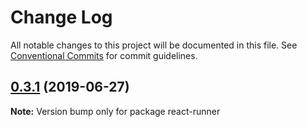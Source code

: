 # Change Log

All notable changes to this project will be documented in this file.
See [Conventional Commits](https://conventionalcommits.org) for commit guidelines.

## [0.3.1](https://github.com/nihgwu/react-runner/compare/react-runner@0.3.0...react-runner@0.3.1) (2019-06-27)

**Note:** Version bump only for package react-runner
